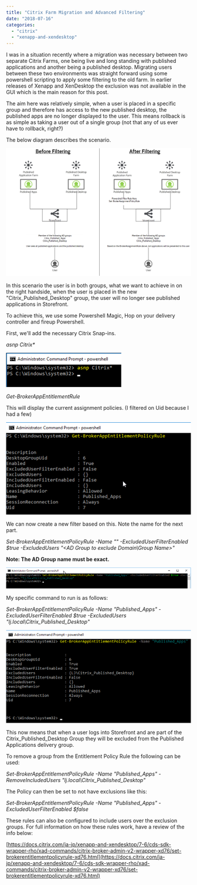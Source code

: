 ```yaml
---
title: "Citrix Farm Migration and Advanced Filtering"
date: "2018-07-16"
categories: 
  - "citrix"
  - "xenapp-and-xendesktop"
---
```


I was in a situation recently where a migration was necessary between two separate Citrix Farms, one being live and long standing with published applications and another being a published desktop. Migrating users between these two environments was straight forward using some powershell scripting to apply some filtering to the old farm. In earlier releases of Xenapp and XenDesktop the exclusion was not available in the GUI which is the main reason for this post.

The aim here was relatively simple, when a user is placed in a specific group and therefore has access to the new published desktop, the published apps are no longer displayed to the user. This means rollback is as simple as taking a user out of a single group (not that any of us ever have to rollback, right?)

The below diagram describes the scenario.

![](images/071618_2055_CitrixFarmM1.png)

In this scenario the user is in both groups, what we want to achieve in on the right handside, when the user is placed in the new "Citrix\_Published\_Desktop" group, the user will no longer see published applications in Storefront.

To achieve this, we use some Powershell Magic, Hop on your delivery controller and fireup Powershell.

First, we'll add the necessary Citrix Snap-ins.

_asnp Citrix\*_

![](images/071618_2055_CitrixFarmM2.png)

_Get-BrokerAppEntitlementRule_

This will display the current assignment policies. (I filtered on Uid because I had a few)

![](images/071618_2055_CitrixFarmM3.png)

We can now create a new filter based on this. Note the name for the next part.

_Set-BrokerAppEntitlementPolicyRule -Name "<Name of the Delivery Group>" -ExcludedUserFilterEnabled $true -ExcludedUsers "<AD Group to exclude Domain\\Group Name>"_

**Note: The AD Group name must be exact.**

![](images/071618_2055_CitrixFarmM4.png)

My specific command to run is as follows:

_Set-BrokerAppEntitlementPolicyRule -Name "Published\_Apps" -ExcludedUserFilterEnabled $true -ExcludedUsers "lj.local\\Citrix\_Published\_Desktop"_

![](images/071618_2055_CitrixFarmM5.png)

This now means that when a user logs into Storefront and are part of the Citrix\_Published\_Desktop Group they will be excluded from the Published Applications delivery group.

To remove a group from the Entitlement Policy Rule the following can be used:

_Set-BrokerAppEntitlementPolicyRule -Name "Published\_Apps" -RemoveIncludedUsers "lj.local\\Citrix\_Published\_Desktop"_

The Policy can then be set to not have exclusions like this:

_Set-BrokerAppEntitlementPolicyRule -Name "Published\_Apps" -ExcludedUserFilterEnabled $false_

These rules can also be configured to include users over the exclusion groups. For full information on how these rules work, have a review of the info below:

[https://docs.citrix.com/ja-jp/xenapp-and-xendesktop/7-6/cds-sdk-wrapper-rho/xad-commands/citrix-broker-admin-v2-wrapper-xd76/set-brokerentitlementpolicyrule-xd76.html](https://docs.citrix.com/ja-jp/xenapp-and-xendesktop/7-6/cds-sdk-wrapper-rho/xad-commands/citrix-broker-admin-v2-wrapper-xd76/set-brokerentitlementpolicyrule-xd76.html)
